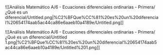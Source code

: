 ![[Análisis Matemático A/6 - Ecuaciones diferenciales ordinarias - Primera/¿Qué es un diferencial/Untitled.png|%C2%BFQue%CC%81%20es%20un%20diferencial%20654174aab5ac44ca86e6aaeb10a4189e/Untitled.png]]

![[Análisis Matemático A/6 - Ecuaciones diferenciales ordinarias - Primera/¿Qué es un diferencial/Untitled 1.png|%C2%BFQue%CC%81%20es%20un%20diferencial%20654174aab5ac44ca86e6aaeb10a4189e/Untitled%201.png]]